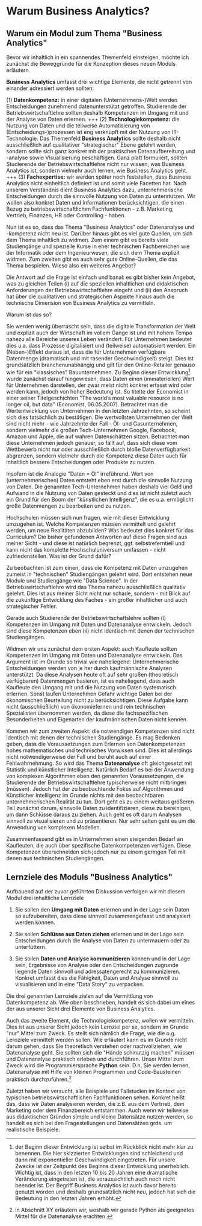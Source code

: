 # Warum Business Analytics?


## Warum ein Modul zum Thema "Business Analytics"

Bevor wir inhaltlich in ein spannendes Themenfeld einsteigen, möchte ich zunächst die Beweggründe für die Konzeption dieses neuen Moduls erläutern. 

**Business Analytics** umfasst drei wichtige Elemente, die nicht getrennt von einander adressiert werden sollten: 

(1) **Datenkompetenz:** in einer digitalen (Unternehmens-)Welt werden Entscheidungen zunehmend datenunterstützt getroffen. Studierende der Betriebswirtschaftlehre sollten deshalb Kompetenzen im Umgang mit und der Analyse von Daten erlernen. 
+++
(2) **Technologiekompetenz:** die Nutzung von Daten und die teilweise Automatisierung von (Entscheidungs-)prozessen ist eng verknüpft mit der Nutzung von IT-Technologie. Das Themenfeld **Business Analytics** sollte deshalb nicht ausschließlich auf qualitativer "strategischer" Ebene gelehrt werden, sondern sollte sich ganz konkret mit der praktischen Datenaufbereitung und -analyse sowie Visualisierung beschäftigen. Ganz platt formuliert, sollten Studierende der Betriebswirtschaftlehre nicht nur wissen, was Business Analytics ist, sondern vielmehr auch lernen, wie Business Analytics geht.  
+++
(3) **Fachexpertise:** wir werden später noch feststellen, dass Business Analytics nicht einheitlich definiert ist und somit viele Facetten hat. Nach unserem Verständnis dient Business Analytics dazu, unternehmerische Entscheidungen durch die sinnvolle Nutzung von Daten zu unterstützen. Wir wollen also konkret Daten und Informationen berücksichtigen, die einen Bezug zu betriebswirtschaftlichen Fachfunktionen - z.B. Marketing, Vertrieb, Finanzen, HR oder Controlling - haben. 

Nun ist es so, dass das Thema "Business Analytics" oder Datenanalyse und -kompetenz nicht neu ist. Darüber hinaus gibt es viel gute Quellen, um sich dem Thema inhaltlich zu widmen. Zum einem gibt es bereits viele Studiengänge und spezielle Kurse in eher technischen Fachbereichen wie der Informatik oder dem Ingenieurwesen, die sich dem Thema explizit widmen. Zum zweiten gibt es auch sehr gute Online-Quellen, die das Thema bespielen. Wieso also ein weiteres Angebot? 

Die Antwort auf die Frage ist einfach und banal: es gibt bisher kein Angebot, was zu gleichen Teilen (i) auf die speziellen inhaltlichen und didaktischen Anforderungen der Betriebswirtschaftlehre eingeht und (ii) den Anspruch hat über die qualitativen und strategischen Aspekte hinaus auch die technische Dimension von Business Analytics zu vermitteln. 

Warum ist das so?

Sie werden wenig überrascht sein, dass die digitale Transformation der Welt und explizit auch der Wirtschaft im vollem Gange ist und mit hohem Tempo nahezu alle Bereiche unseres Leben verändert. Für Unternehmen bedeutet dies u.a. dass Prozesse digitalisiert und (teilweise) automatisiert werden. Ein (Neben-)Effekt daraus ist, dass die für Unternehmen verfügbare Datenmenge (dramatisch und mit rasender Geschwindigkeit) steigt. Dies ist grundsätzlich branchenunabhängig und gilt für den Online-Retailer genauso wie für ein "klassisches" Bauunternehmen. Zu Beginn dieser Entwicklung[^1] wurde zunächst darauf hingewiesen, dass Daten einen (immateriellen) Wert für Unternehmen darstellen, der zwar meist nicht konkret erfasst wird oder werden kann, jedoch von hoher Bedeutung ist. So titelte der Economist in einer seiner Titelgeschichten "The world’s most valuable resource is no longer oil, but data" (Economist, 06.05.2007). Betrachtet man die Wertentwicklung von Unternehmen in den letzten Jahrzehnten, so scheint sich dies tatsächlich zu bestätigen. Die wertvollsten Unternehmen der Welt sind nicht mehr - wie Jahrzehnte der Fall - Öl- und Gasunternehmen, sondern vielmehr die großen Tech-Unternehmen Google, Facebook, Amazon und Apple, die auf wahren Datenschätzen sitzen. Betrachtet man diese Unternehmen jedoch genauer, so fällt auf, dass sich diese vom Wettbewerb nicht nur oder ausschließlich durch bloße Datenverfügbarkeit abgrenzen, sondern vielmehr durch die Kompetenz diese Daten auch für inhaltlich bessere Entscheidungen oder Produkte zu nutzen.  

[^1]: der Beginn dieser Entwicklung ist selbst im Rückblick nicht mehr klar zu benennen. Die hier skizzierten Entwicklungen sind schleichend und dann mit exponentieller Geschwindigkeit eingetreten. Für unsere Zwecke ist der Zeitpunkt des Beginns dieser Entwicklung unerheblich. Wichtig ist, dass in den letzten 10 bis 20 Jahren eine dramatische Veränderung eingetreten ist, die voraussichtlich auch noch nicht beendet ist. Der Begriff Business Analytics ist auch davor bereits genutzt worden und deshalb grundsätzlich nicht neu, jedoch hat sich die Bedeutung in den letzten Jahren erhöht.


Insofern ist die Analogie "Daten = Öl" irreführend. Wert von (unternehmerischen) Daten entsteht eben erst durch die sinnvolle Nutzung von Daten. Die genannten Tech-Unternehmen haben deshalb viel Geld und Aufwand in die Nutzung von Daten gesteckt und dies ist nicht zuletzt auch ein Grund für den Boom der "künstlichen Intelligenz", die es u.a. ermöglicht große Datenmengen zu bearbeiten und zu nutzen.

Hochschulen müssen sich nun fragen, wie mit dieser Entwicklung umzugehen ist. Welche Kompetenzen müssen vermittelt und gelehrt werden, um neue Realitäten abzubilden? Was bedeutet  dies konkret für das Curriculum?  Die bisher gefundenen Antworten auf diese Fragen sind aus meiner Sicht - und diese ist natürlich begrenzt, ggf. selbstreferntiell und kann nicht das komplette Hochschuluniversum umfassen - nicht zufriedenstellen. Was ist der Grund dafür? 

Zu beobachten ist zum einen, dass die Kompetenz mit Daten umzugehen zumeist in "technischen" Studiengängen gelehrt wird. Dort entstehen neue Module und Studiengänge wie "Data Science". In der Betriebswirtschaftlehre wird das Thema nahezu ausschließlich qualitativ gelehrt. Dies ist aus meiner Sicht nicht nur schade, sondern - mit Blick auf die zukünftige Entwicklung des Faches - ein großer inhaltlicher und auch strategischer Fehler.

Gerade auch Studierende der Betriebswirtschaftslehre sollten (i) Kompetenzen im Umgang mit Daten und Datenanalyse entwickeln. Jedoch sind diese Kompetenzen eben (ii) nicht identisch mit denen der technischen Studiengängen. 

Widmen wir uns zunächst dem ersten Aspekt: auch Kaufleute sollten Kompetenzen im Umgang mit Daten und Datenanalyse entwickeln. Das Argument ist im Grunde so trivial wie naheliegend: Unternehmerische Entscheidungen werden von je her durch kaufmännische Analysen unterstützt. Da diese Analysen heute oft auf sehr großen (theoretisch verfügbaren) Datenmengen basieren, ist es naheliegend, dass auch Kaufleute den Umgang mit und die Nutzung von Daten systematisch erlernen. Sonst laufen Unternehmen Gefahr wichtige Daten bei der ökonomischen Beurteilung nicht zu berücksichtigen. Diese Aufgabe kann nicht (ausschließlich) von ökonomiefernen und rein technischen Spezialisten übernommen werden, da diese die fachspezifischen Besonderheiten und Eigenarten der kaufmännischen Daten nicht kennen. 

Kommen wir zum zweiten Aspekt: die notwendigen Kompetenzen sind nicht identisch mit denen der technischen Studiengänge. Es mag Bedenken geben, dass die Voraussetzungen zum Erlernen von Datenkompetenzen hohes mathematisches und technisches Vorwissen sind. Dies ist allerdings nicht notwendigerweise der Fall und beruht auch auf einer Fehlwahrnehmung. So wird das Thema **Datenanalyse** oft gleichgesetzt mit Statistik und künstlicher Intelligenz. Natürlich Bedarf es bei der Anwendung von komplexen Algorithmen eben den genannten Voraussetzungen, die Studierende der Betriebswirtschaftlehre typischerweise nicht mitbringen (müssen). Jedoch hat der zu beobachtende Fokus auf Algorithmen und Künstlicher Intelligenz im Grunde nichts mit den beobachtbaren unternehmerischen Realität zu tun. Dort geht es zu einem weitaus größeren Teil zunächst darum, sinnvolle Daten zu identifizieren, diese zu bereinigen, um dann Schlüsse daraus zu ziehen. Auch geht es oft darum Analysen sinnvoll zu visualisieren und zu präsentieren. Nur sehr selten geht es um die Anwendung von komplexen Modellen. 

Zusammenfassend gibt es in Unternehmen einen steigenden Bedarf an Kaufleuten, die auch über spezifische Datenkompetenzen verfügen. Diese Kompetenzen überschneiden sich jedoch nur zu einem geringen Teil mit denen aus technischen Studiengängen. 

## Lernziele des Moduls "Business Analytics"

Aufbauend auf der zuvor geführten Diskussion verfolgen wir mit diesem Modul drei inhaltliche Lernziele

1. Sie sollen den **Umgang mit Daten** erlernen und in der Lage sein Daten so aufzubereiten, dass diese sinnvoll zusammengefasst und analysiert werden können.  

2. Sie sollen **Schlüsse aus Daten ziehen** erlernen und in der Lage sein Entscheidungen durch die Analyse von Daten zu untermauern oder zu unterfüttern.   

3. Sie sollen **Daten und Analyse kommunizieren** können und in der Lage sein, Ergebnisse von Analyse oder den Entscheidungen zugrunde liegende Daten sinnvoll und adressatengerecht zu kommunizieren. Konkret umfasst dies die Fähigkeit, Daten und Analyse sinnvoll zu visualisieren und in eine "Data Story" zu verpacken.   

Die drei genannten Lernziele zielen auf die Vermittlung von Datenkompetenz ab. Wie oben beschrieben, handelt es sich dabei um eines der aus unserer Sicht drei Elemente von Business Analytics. 



Auch das zweite Element, die Technologiekompetenz, wollen wir vermitteln. Dies ist aus unserer Sicht jedoch kein Lernziel per se, sondern im Grunde "nur" Mittel zum Zweck. Es stellt sich nämlich die Frage, wie die o.g. Lernziele vermittelt werden sollen. Wie erläutert kann es im Grunde nicht darum gehen, dass Sie theoretisch verstehen oder nachvollziehen, wie Datenanalyse geht. Sie sollten sich die "Hände schmutzig machen" müssen und Datenanalyse praktisch erleben und durchführen. Unser Mittel zum Zweck wird die Programmiersprache **Python** sein. D.h. Sie werden lernen, Datenanalyse mit Hilfe von kleinen Programmen und Code-Bausteinen praktisch durchzuführen.[^2]

[^2]: in Abschnitt XY erläutern wir, weshalb wir gerade Python als geeignetes Mittel für die Datenanalyse erachten.

Zuletzt haben wir versucht, alle Beispiele und Fallstudien im Kontext von typischen betriebswirtschaftlichen Fachfunktionen sehen. Konkret heißt das, dass wir Daten analysieren werden, die z.B. aus dem Vertrieb, dem Marketing oder dem Finanzbereich entstammen. Auch wenn wir teilweise aus didaktischen Gründen simple und kleine Datensätze nutzen werden, so handelt es sich bei den Fragestellungen und Datensätzen grds. um realistische Beispiele. 
